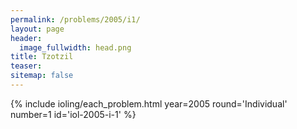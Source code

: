 ```yaml
---
permalink: /problems/2005/i1/
layout: page
header:
  image_fullwidth: head.png
title: Tzotzil
teaser: 
sitemap: false
---
```


{% include ioling/each_problem.html year=2005 round='Individual' number=1 id='iol-2005-i-1' %}